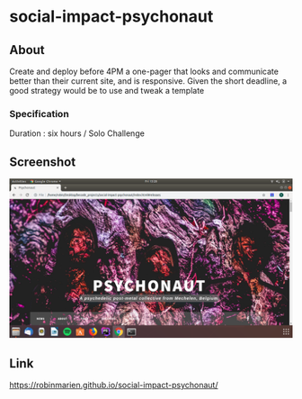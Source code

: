 # social-impact-psychonaut
   ## About
   
   Create and deploy before 4PM a one-pager that looks and communicate better than their current site, and is responsive.
   Given the short deadline, a good strategy would be to use and tweak a template
   
   ### Specification
   Duration : six hours / 
   Solo Challenge
   
   ## Screenshot
   
   ![Screenshot](https://raw.githubusercontent.com/RobinMarien/social-impact-psychonaut/master/images/index_screenshot.png "Placeholder")
   
   ## Link

https://robinmarien.github.io/social-impact-psychonaut/
